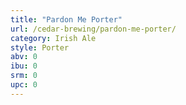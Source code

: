 ```yaml
---
title: "Pardon Me Porter"
url: /cedar-brewing/pardon-me-porter/
category: Irish Ale
style: Porter
abv: 0
ibu: 0
srm: 0
upc: 0
---
```


